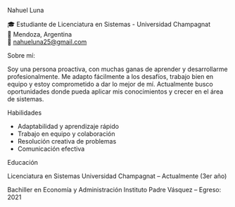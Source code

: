 Nahuel Luna

🎓 Estudiante de Licenciatura en Sistemas - Universidad Champagnat  
📍 Mendoza, Argentina  
📧 nahueluna25@gmail.com


Sobre mí:

Soy una persona proactiva, con muchas ganas de aprender y desarrollarme profesionalmente. Me adapto fácilmente a los desafíos, trabajo bien en equipo y estoy comprometido a dar lo mejor de mí. Actualmente busco oportunidades donde pueda aplicar mis conocimientos y crecer en el área de sistemas.


Habilidades

- Adaptabilidad y aprendizaje rápido  
- Trabajo en equipo y colaboración  
- Resolución creativa de problemas  
- Comunicación efectiva



Educación

Licenciatura en Sistemas 
Universidad Champagnat – Actualmente (3er año)

Bachiller en Economía y Administración
Instituto Padre Vásquez – Egreso: 2021

